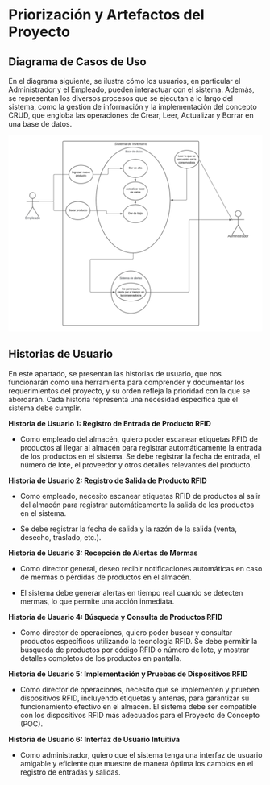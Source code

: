 # Priorización y Artefactos del Proyecto

## **Diagrama de Casos de Uso**

En el diagrama siguiente, se ilustra cómo los usuarios, en particular el Administrador y el Empleado, pueden interactuar con el sistema. Además, se representan los diversos procesos que se ejecutan a lo largo del sistema, como la gestión de información y la implementación del concepto CRUD, que engloba las operaciones de Crear, Leer, Actualizar y Borrar en una base de datos.

![Casos de Uso](https://github.com/JosuehCA/OOP_Team2/blob/JohanAguilar/images/CasosdeUso.jpg)

## **Historias de Usuario**

En este apartado, se presentan las historias de usuario, que nos funcionarán como una herramienta para comprender y documentar los requerimientos del proyecto, y su orden refleja la prioridad con la que se abordarán. Cada historia representa una necesidad específica que el sistema debe cumplir.

**Historia de Usuario 1: Registro de Entrada de Producto RFID**

- Como empleado del almacén, quiero poder escanear etiquetas RFID de productos al llegar al almacén para registrar automáticamente la entrada de los productos en el sistema. Se debe registrar la fecha de entrada, el número de lote, el proveedor y otros detalles relevantes del producto.

**Historia de Usuario 2: Registro de Salida de Producto RFID**

- Como empleado, necesito escanear etiquetas RFID de productos al salir del almacén para registrar automáticamente la salida de los productos en el sistema.

- Se debe registrar la fecha de salida y la razón de la salida (venta, desecho, traslado, etc.).

**Historia de Usuario 3: Recepción de Alertas de Mermas**

- Como director general, deseo recibir notificaciones automáticas en caso de mermas o pérdidas de productos en el almacén.

- El sistema debe generar alertas en tiempo real cuando se detecten mermas, lo que permite una acción inmediata.

**Historia de Usuario 4: Búsqueda y Consulta de Productos RFID**

- Como director de operaciones, quiero poder buscar y consultar productos específicos utilizando la tecnología RFID. Se debe permitir la búsqueda de productos por código RFID o número de lote, y mostrar detalles completos de los productos en pantalla.


**Historia de Usuario 5: Implementación y Pruebas de Dispositivos RFID**

- Como director de operaciones, necesito que se implementen y prueben dispositivos RFID, incluyendo etiquetas y antenas, para garantizar su funcionamiento efectivo en el almacén. El sistema debe ser compatible con los dispositivos RFID más adecuados para el Proyecto de Concepto (POC).

**Historia de Usuario 6: Interfaz de Usuario Intuitiva**

- Como administrador, quiero que el sistema tenga una interfaz de usuario amigable y eficiente que muestre de manera óptima los cambios en el registro de entradas y salidas.



